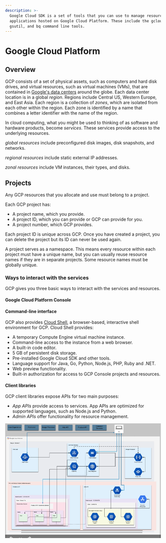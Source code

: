 ```yaml
---
description: >-
  Google Cloud SDK is a set of tools that you can use to manage resources and
  applications hosted on Google Cloud Platform. These include the gcloud,
  gsutil, and bq command line tools.
---
```


# Google Cloud Platform

## Overview

GCP consists of a set of physical assets, such as computers and hard disk drives, and virtual resources, such as virtual machines \(VMs\), that are contained in [Google's data centers](https://www.google.com/about/datacenters/) around the globe. Each data center location is in a global _region_. Regions include Central US, Western Europe, and East Asia. Each region is a collection of _zones_, which are isolated from each other within the region. Each zone is identified by a name that combines a letter identifier with the name of the region.

In cloud computing, what you might be used to thinking of as software and hardware products, become _services_. These services provide access to the underlying resources.

_global resources_ include preconfigured disk images, disk snapshots, and networks. 

_regional resources_ include static external IP addresses. 

_zonal resources_ include VM instances, their types, and disks.

## Projects

Any GCP resources that you allocate and use must belong to a project.

Each GCP project has:

* A project name, which you provide.
* A project ID, which you can provide or GCP can provide for you.
* A project number, which GCP provides.

Each project ID is unique across GCP. Once you have created a project, you can delete the project but its ID can never be used again.

A project serves as a namespace. This means every resource within each project must have a unique name, but you can usually reuse resource names if they are in separate projects. Some resource names must be globally unique.

### Ways to interact with the services <a id="ways_to_interact_with_the_services"></a>

GCP gives you three basic ways to interact with the services and resources.

#### Google Cloud Platform Console <a id="google-cloud-platform-console"></a>

#### Command-line interface <a id="command-line_interface"></a>

 GCP also provides [Cloud Shell](https://cloud.google.com/shell/docs/features), a browser-based, interactive shell environment for GCP. Cloud Shell provides:

* A temporary Compute Engine virtual machine instance.
* Command-line access to the instance from a web browser.
* A built-in code editor.
* 5 GB of persistent disk storage.
* Pre-installed Google Cloud SDK and other tools.
* Language support for Java, Go, Python, Node.js, PHP, Ruby and .NET.
* Web preview functionality.
* Built-in authorization for access to GCP Console projects and resources.

#### Client libraries <a id="client_libraries"></a>

GCP client libraries expose APIs for two main purposes:

* _App APIs_ provide access to services. App APIs are optimized for supported languages, such as Node.js and Python.
* _Admin APIs_ offer functionality for resource management. 

![](../.gitbook/assets/image%20%287%29.png)

